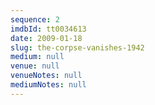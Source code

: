 ```yaml
---
sequence: 2
imdbId: tt0034613
date: 2009-01-18
slug: the-corpse-vanishes-1942
medium: null
venue: null
venueNotes: null
mediumNotes: null
---
```


